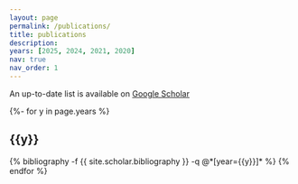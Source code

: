 ```yaml
---
layout: page
permalink: /publications/
title: publications
description: 
years: [2025, 2024, 2021, 2020]
nav: true
nav_order: 1
---
```

<!-- _pages/publications.md -->
<div class="publications">

An up-to-date list is available on <a href="https://scholar.google.com/citations?hl=en&user=DlT4loUAAAAJ">Google Scholar</a>

{%- for y in page.years %}
  <h2 class="year">{{y}}</h2>
  {% bibliography -f {{ site.scholar.bibliography }} -q @*[year={{y}}]* %}
{% endfor %}

</div>